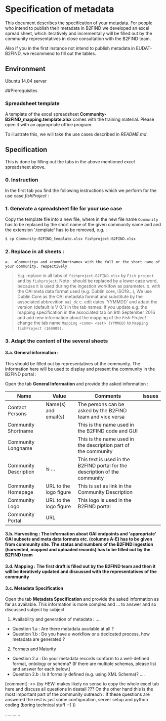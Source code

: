# Specification of metadata
This document describes the specification of your metadata.
For people who intend to publish their metadata in B2FIND we developed an excel spread sheet, which iteratively and incrementally will be filled out by the community representatives in close consultation with the B2FIND team.

Also if you in the first instance not intend to publish metadata in EUDAT-B2FIND, we recommend to fill out the tables. 

## Environment
Ubuntu 14.04 server

##Prerequisites

### Spreadsheet template
A template of the excel spreadsheet **Community-B2FIND_mapping.template.xlsx** comes with the training material. Please open it with an appropriate office program.

To illustrate this, we will take the use cases described in *README.md*.  

## Specification
This is done by filling out the tabs in the above mentioned excel spreadsheet above.

### 0. Instruction
In the first tab you find the following instructions which we perform for the use case *fishProject* :

### 1. Generate a spreadsheet file for your use case 
Copy the template file into a new file, where in the new file name `Community` has to be replaced by the short name of the given community name and and the extension '.template' has to be removed, e.g. :
```sh
$ cp Community-B2FIND_template.xlsx fishproject-B2FIND.xlsx
```

### 2. Replace in all sheets :
    a.  <Community> and <commShortname> with the full or the short name of your community, respectively
> E.g. replace in all tabs of ```fishproject-B2FIND.xlsx``` <Community> by `Fish project` and <commShortname> by `fishproject`.
> Note : <commShortname> should be replaced by a lower case word, because it is used during the ingestion worklfow as parameter. 
    b. <mdformat> with the OAI meta data format used (e.g. Dublin core, ISO19...),
> We use Dublin Core as the OAI metadata format and substitute <mdformat> by the associated abbrevition `oai_dc`
    c. edit dates 'YYMMDD' and adapt the version (default is V 0.1) in the tab names.
> If you update e.g. the mapping specification in the associated tab on 9th September 2016 and add new information about the mapping of the *Fish Project* change the tab name `Mapping <comm> <set> (YYMMDD)` to `Mapping fishProject (160909)`.


 
### 3. Adapt the content of the several sheets
#### 3.a. General information : 
This should be filled out by representatives of the community. The information here will be used to display and present the community in the B2FIND portal :


Open the tab **General Information** and provide the asked information :

| Name                  | Value                  | Comments                                                                    | Issues |
|-----------------------|------------------------|-----------------------------------------------------------------------------|--------|
| Contact Persons       | Name(s) and email(s)   | The persons can be asked by the B2FIND team and vice versa                  |        |
| Community Shortname   | <commShortname>        | This is the name used in the B2FIND code and GUI                            |        |
| Community Longname    | <Community>            | This is the name used in the description part of the community              |        |
| Community Description | <Community> is …       | This text is used in the B2FIND portal for the description of the community |        |
| Community Homepage    | URL to the logo figure | This is set as link in the Community Description                            |        |
| Community Logo        | URL to the logo figure | This logo is used in the B2FIND portal                                      |        |
| Community Portal      | URL                    |                                                                             |        |
#### 3.b. Harvesting : The information about OAI endpoints and 'appropriate' OAI subsets and meta data formats etc. (columns A-E) has to be given from community site. The status and numbers of the B2FIND ingestion (harvested, mapped and uploaded records) has to be filled out by the B2FIND team  

#### 3.d. Mapping : The first draft is filled out by the B2FIND team and then it will be iteratively updated and discussed with the representatives of the community

#### 3.c. Metadata Specification
Open the tab **Metadata Specification** and provide the asked information as far as available. This information is more complex and ... to answer and so discussed subject by subject

1. Availability and generation of metadata : ....
  * Question 1.a : Are there metadata available at all ?
  * Question 1.b : Do you have a workflow or a dedicated process, how metadata are generated ?
2. Formats and Maturity 
  * Question 2.a : Do your metadata records conform to a well-defined format, ontology or schema? (If there are multiple schemas, please list and answer for each below.)
  * Question 2.b : Is it formally defined (e.g. using XML Schema)?
....

[comment]: <> (by HEW: makes likely no sense to copy the whole excel tab here and discuss all questions in deatail ??? On the other hand this is the most important part of the community outreach : If these questions are answered the rest is just some configuration, server setup and python coding (boring technical stuff :-) ))
  
............

